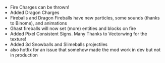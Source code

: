 - Fire Charges can be thrown!
- Added Dragon Charges
- Fireballs and Dragon Fireballs have new particles, some sounds (thanks to Binome), and animations
- Ghast fireballs will now set (more) entities and blocks on fire
- Added Pixel Consistent Signs. Many Thanks to Vectorwing for the texture!
- Added 3d Snowballs and Slimeballs projectiles
- also hotfix for an issue that somehow made the mod work in dev but not in production 